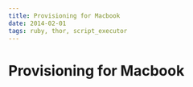 ```yaml
---
title: Provisioning for Macbook
date: 2014-02-01
tags: ruby, thor, script_executor
---
```


# Provisioning for Macbook